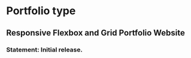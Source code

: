 # Portfolio type

## Responsive Flexbox and Grid Portfolio Website
 
### Statement: Initial release.
